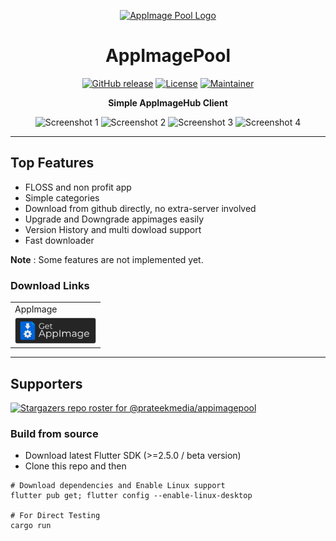 <p align="center"><a href="#appimagepool"><img src="https://raw.githubusercontent.com/prateekmedia/appimagepool/main/assets/appimagepool.png" height=80px alt="AppImage Pool Logo"/></a></p>
<h1 align="center">AppImagePool</h1>
<p align="center">
<a href="https://github.com/prateekmedia/appimagepool/releases"><img alt="GitHub release" src="https://img.shields.io/github/v/release/prateekmedia/appimagepool?color=blueviolet"/></a> <a href="LICENSE"><img alt="License" src="https://img.shields.io/github/license/prateekmedia/appimagepool?color=blueviolet"/></a> <a href="https://github.com/prateekmedia"><img alt="Maintainer" src="https://img.shields.io/badge/Maintainer-prateekmedia-blueviolet"/></a>
</p>

<p align="center"><b>
Simple AppImageHub Client</b></p>

<p align="center"><img width=400 src="https://raw.githubusercontent.com/prateekmedia/appimagepool/main/assets/screenshot/home.jpg" alt="Screenshot 1"/> <img width=400  src="https://raw.githubusercontent.com/prateekmedia/appimagepool/main/assets/screenshot/app.jpg" alt="Screenshot 2"/> <img width=400 src="https://raw.githubusercontent.com/prateekmedia/appimagepool/main/assets/screenshot/search.jpg" alt="Screenshot 3"/>  <img  width=400 src="https://raw.githubusercontent.com/prateekmedia/appimagepool/main/assets/screenshot/category.jpg" alt="Screenshot 4"/></p>

---

## Top Features
- FLOSS and non profit app
- Simple categories
- Download from github directly, no extra-server involved
- Upgrade and Downgrade appimages easily
- Version History and multi dowload support
- Fast downloader

**Note** : Some features are not implemented yet.


### Download Links  

<table>
  <tr>
    <td>AppImage</td>
  </tr>
  <tr>
    <td>
      <a href='https://github.com/prateekmedia/appimagepool/releases/latest/'><img width='130' alt='Download AppImage' src='https://github.com/srevinsaju/get-appimage/raw/master/static/badges/get-appimage-branding-dark.png'/></a>
    </td>
  </tr>
</table>

---

## Supporters
[![Stargazers repo roster for @prateekmedia/appimagepool](https://reporoster.com/stars/prateekmedia/appimagepool)](https://github.com/prateekmedia/appimagepool/stargazers)

### Build from source

- Download latest Flutter SDK (>=2.5.0 / beta version)
- Clone this repo and then 

```
# Download dependencies and Enable Linux support
flutter pub get; flutter config --enable-linux-desktop

# For Direct Testing
cargo run
```
